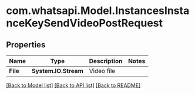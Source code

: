 
# com.whatsapi.Model.InstancesInstanceKeySendVideoPostRequest

## Properties

Name | Type | Description | Notes
------------ | ------------- | ------------- | -------------
**File** | **System.IO.Stream** | Video file | 

[[Back to Model list]](../README.md#documentation-for-models)
[[Back to API list]](../README.md#documentation-for-api-endpoints)
[[Back to README]](../README.md)

